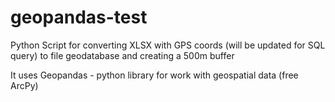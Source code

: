 # geopandas-test
Python Script for converting XLSX with GPS coords (will be updated for SQL query) to file geodatabase and creating a 500m buffer 

It uses Geopandas - python library for work with geospatial data (free ArcPy)
